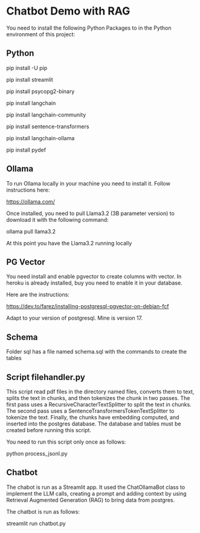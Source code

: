 # Chatbot Demo with RAG 

You need to install the following Python Packages to in the Python environment of this
project:

## Python
pip install -U pip

pip install streamlit

pip install psycopg2-binary

pip install langchain

pip install langchain-community

pip install sentence-transformers

pip install langchain-ollama

pip install pydef

## Ollama
To run Ollama locally in your machine you need to install it. Follow instructions here:

https://ollama.com/

Once installed, you need to pull Llama3.2 (3B parameter version) to download it with the
following command:

ollama pull llama3.2

At this point you have the Llama3.2 running locally

## PG Vector
You need install and enable pgvector to create columns with vector. In heroku is already
installed, buy you need to enable it in your database.

Here are the instructions:

https://dev.to/farez/installing-postgresql-pgvector-on-debian-fcf

Adapt to your version of postgresql. Mine is version 17.

## Schema
Folder sql has a file named schema.sql with the commands to create the tables

## Script filehandler.py
This script read pdf files in the directory named files, converts them to text, splits
the text in chunks, and then tokenizes the chunk in two passes. The first pass uses a
RecursiveCharacterTextSplitter to split the text in chunks. The second pass uses a
SentenceTransformersTokenTextSplitter to tokenize the text. Finally, the chunks have
embedding computed, and inserted into the postgres database. The database and tables
must be created before running this script.

You need to run this script only once as follows:

python process_jsonl.py

## Chatbot
The chabot is run as a Streamlit app. It used the ChatOllamaBot class to implement the
LLM calls, creating a prompt and adding context by using Retrieval Augmented Generation
(RAG) to bring data from postgres.

The chatbot is run as follows:

streamlit run chatbot.py



